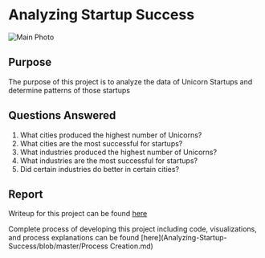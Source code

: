 # Analyzing Startup Success

![Main Photo]()

## Purpose

The purpose of this project is to analyze the data of Unicorn Startups and determine patterns of those startups

## Questions Answered

1.	What cities produced the highest number of Unicorns?
2.	What cities are the most successful for startups?
3.	What industries produced the highest number of Unicorns?
4.	What industries are the most successful for startups?
5.	Did certain industries do better in certain cities?

## Report

Writeup for this project can be found [here](https://nicholaslukas.com/startup-success)

Complete process of developing this project including code, visualizations, and process explanations can be found [here](Analyzing-Startup-Success/blob/master/Process Creation.md)
 
